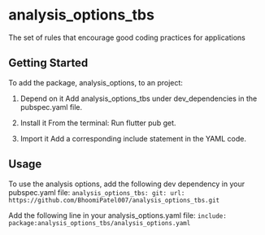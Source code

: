 # analysis_options_tbs
The set of rules that encourage good coding practices for applications

## Getting Started

To add the package, analysis_options, to an project:

1. Depend on it
   Add analysis_options_tbs under dev_dependencies in the pubspec.yaml file.

2. Install it
   From the terminal: Run flutter pub get.

3. Import it
   Add a corresponding include statement in the YAML code.

## Usage

To use the analysis options, add the following dev dependency in your pubspec.yaml file:
`analysis_options_tbs:
    git:
    url: https://github.com/BhoomiPatel007/analysis_options_tbs.git`

Add the following line in your analysis_options.yaml file:
`include: package:analysis_options_tbs/analysis_options.yaml`
